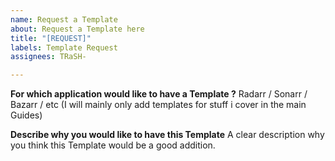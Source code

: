 ```yaml
---
name: Request a Template
about: Request a Template here
title: "[REQUEST]"
labels: Template Request
assignees: TRaSH-

---
```


**For which application would like to have a Template ?**
Radarr / Sonarr / Bazarr / etc (I will mainly only add templates for stuff i cover in the main Guides)

**Describe why you would like to have this Template**
A clear description why you think this Template would be a good addition.
